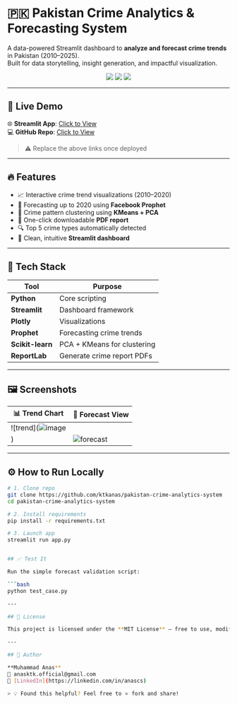 # 🇵🇰 Pakistan Crime Analytics & Forecasting System

A data-powered Streamlit dashboard to **analyze and forecast crime trends** in Pakistan (2010–2025).  
Built for data storytelling, insight generation, and impactful visualization.

<p align="center">
  <img src="https://img.shields.io/badge/Built%20with-Streamlit-%23FF4B4B?logo=streamlit" />
  <img src="https://img.shields.io/badge/Machine%20Learning-Prophet-blue?logo=scikit-learn" />
  <img src="https://img.shields.io/badge/Status-Deployed-brightgreen" />
</p>

---

## 🔗 Live Demo

🌐 **Streamlit App**: [Click to View](https://yourusername-pakistan-crime.streamlit.app)  
💻 **GitHub Repo**: [Click to View](https://github.com/ktkanas/pakistan-crime-analytics-system)

> ⚠️ Replace the above links once deployed

---

## 🔥 Features

- 📈 Interactive crime trend visualizations (2010–2020)
- 🔮 Forecasting up to 2020 using **Facebook Prophet**
- 🧠 Crime pattern clustering using **KMeans + PCA**
- 📄 One-click downloadable **PDF report**
- 🔍 Top 5 crime types automatically detected
- 🎯 Clean, intuitive **Streamlit dashboard**

---


## 🧠 Tech Stack

| Tool            | Purpose                            |
|-----------------|-------------------------------------|
| **Python**      | Core scripting                     |
| **Streamlit**   | Dashboard framework                |
| **Plotly**      | Visualizations                     |
| **Prophet**     | Forecasting crime trends           |
| **Scikit-learn**| PCA + KMeans for clustering        |
| **ReportLab**   | Generate crime report PDFs         |

---

## 🖼️ Screenshots

| 📊 Trend Chart | 🔮 Forecast View |
|----------------|-----------------|
| ![trend](![image](https://github.com/user-attachments/assets/b96bca8d-c0e5-47af-b5e4-4f58efc39144)
) | ![forecast](screenshots/forecast.png) |


---

## ⚙️ How to Run Locally

```bash
# 1. Clone repo
git clone https://github.com/ktkanas/pakistan-crime-analytics-system
cd pakistan-crime-analytics-system

# 2. Install requirements
pip install -r requirements.txt

# 3. Launch app
streamlit run app.py


## ✅ Test It

Run the simple forecast validation script:

```bash
python test_case.py

---

## 📄 License

This project is licensed under the **MIT License** — free to use, modify, and learn from.

---

## 🙋 Author

**Muhammad Anas**  
📧 anasktk.official@gmail.com  
🔗 [LinkedIn](https://linkedin.com/in/anascs) 

> 💡 Found this helpful? Feel free to ⭐ fork and share!


